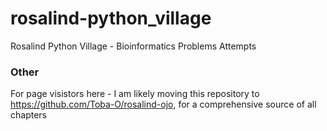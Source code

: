 # rosalind-python_village
Rosalind Python Village - Bioinformatics Problems Attempts

### Other
For page visistors here - I am likely moving this repository to https://github.com/Toba-O/rosalind-ojo, for a comprehensive source of all chapters

